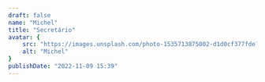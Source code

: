 ```yaml
---
draft: false
name: "Michel"
title: "Secretário"
avatar: {
    src: "https://images.unsplash.com/photo-1535713875002-d1d0cf377fde?&fit=crop&w=280",
    alt: "Michel"
}
publishDate: "2022-11-09 15:39"
---
```

